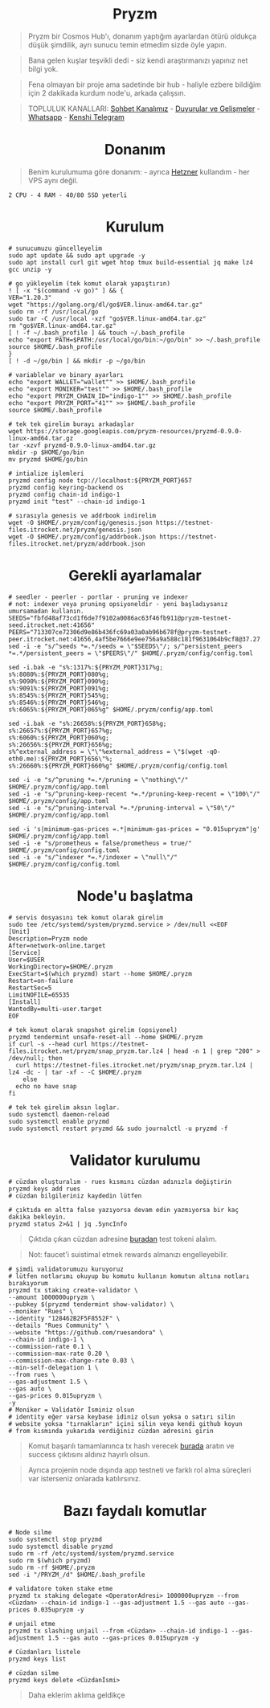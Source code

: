 <h1 align="center">Pryzm</h1>

> Pryzm bir Cosmos Hub'ı, donanım yaptığım ayarlardan ötürü oldukça düşük şimdilik, ayrı sunucu temin etmedim sizde öyle yapın.

> Bana gelen kuşlar teşvikli dedi - siz kendi araştırmanızı yapınız net bilgi yok.

> Fena olmayan bir proje ama sadetinde bir hub - haliyle ezbere bildiğim için 2 dakikada kurdum node'u, arkada çalışsın.

> TOPLULUK KANALLARI: [Sohbet Kanalımız](https://t.me/RuesChat) - [Duyurular ve Gelişmeler](https://t.me/RuesAnnouncement) - [Whatsapp](https://whatsapp.com/channel/0029VaBcj7V1dAw1H2KhMk34) - [Kenshi Telegram](https://t.me/KenshiTech)

#

<h1 align="center">Donanım</h1>

> Benim kurulumuma göre donanım: - ayrıca [Hetzner](https://hetzner.cloud/?ref=gIFAhUnYYjD3) kullandım - her VPS aynı değil.

```
2 CPU - 4 RAM - 40/80 SSD yeterli
```

#

<h1 align="center">Kurulum</h1>

```console
# sunucumuzu güncelleyelim
sudo apt update && sudo apt upgrade -y
sudo apt install curl git wget htop tmux build-essential jq make lz4 gcc unzip -y

# go yükleyelim (tek komut olarak yapıştırın)
! [ -x "$(command -v go)" ] && {
VER="1.20.3"
wget "https://golang.org/dl/go$VER.linux-amd64.tar.gz"
sudo rm -rf /usr/local/go
sudo tar -C /usr/local -xzf "go$VER.linux-amd64.tar.gz"
rm "go$VER.linux-amd64.tar.gz"
[ ! -f ~/.bash_profile ] && touch ~/.bash_profile
echo "export PATH=$PATH:/usr/local/go/bin:~/go/bin" >> ~/.bash_profile
source $HOME/.bash_profile
}
[ ! -d ~/go/bin ] && mkdir -p ~/go/bin

# variablelar ve binary ayarları
echo "export WALLET="wallet"" >> $HOME/.bash_profile
echo "export MONIKER="test"" >> $HOME/.bash_profile
echo "export PRYZM_CHAIN_ID="indigo-1"" >> $HOME/.bash_profile
echo "export PRYZM_PORT="41"" >> $HOME/.bash_profile
source $HOME/.bash_profile

# tek tek girelim burayı arkadaşlar
wget https://storage.googleapis.com/pryzm-resources/pryzmd-0.9.0-linux-amd64.tar.gz
tar -xzvf pryzmd-0.9.0-linux-amd64.tar.gz
mkdir -p $HOME/go/bin
mv pryzmd $HOME/go/bin

# intialize işlemleri
pryzmd config node tcp://localhost:${PRYZM_PORT}657
pryzmd config keyring-backend os
pryzmd config chain-id indigo-1
pryzmd init "test" --chain-id indigo-1

# sırasıyla genesis ve addrbook indirelim
wget -O $HOME/.pryzm/config/genesis.json https://testnet-files.itrocket.net/pryzm/genesis.json
wget -O $HOME/.pryzm/config/addrbook.json https://testnet-files.itrocket.net/pryzm/addrbook.json
```
<h1 align="center">Gerekli ayarlamalar</h1>

```console
# seedler - peerler - portlar - pruning ve indexer
# not: indexer veya pruning opsiyoneldir - yeni başladıysanız umursamadan kullanın.
SEEDS="fbfd48af73cd1f6de7f9102a0086ac63f46fb911@pryzm-testnet-seed.itrocket.net:41656"
PEERS="713307ce72306d9e86b436fc69a03a0ab96b678f@pryzm-testnet-peer.itrocket.net:41656,4af5be7666e9ee756a9a588c181f9631064b9cf8@37.27.55.69:26656,5d9bcb33eef94e045fe51105c89f5d77709b3183@144.76.101.167:5000,9515a13bbdeb233eb59efd6e8db892ac46e5bac5@142.132.153.6:56656,f9ade689abb3c59d3e3d8edf26c65bde3db58676@116.202.85.52:35656,7397a1bcbf413b76bd710fcf363f8259acdc4d29@144.91.84.168:23256,db0e0cff276b3292804474eb8beb83538acf77f5@195.14.6.192:26656,794b538577a59f789ce942fd393730da3e8c0ffe@34.65.224.175:26656,565e54f6b12672fba48861fc72654c39dc0f2d97@195.3.223.138:36656,2c7bb6ad931b0b2b24a0d8e6b7b5e0636b8bafb0@38.242.230.118:48656,b3a96da3b8738a47c1c0fabd2abd827a49b4b2a4@65.21.32.216:56656"
sed -i -e "s/^seeds *=.*/seeds = \"$SEEDS\"/; s/^persistent_peers *=.*/persistent_peers = \"$PEERS\"/" $HOME/.pryzm/config/config.toml

sed -i.bak -e "s%:1317%:${PRYZM_PORT}317%g;
s%:8080%:${PRYZM_PORT}080%g;
s%:9090%:${PRYZM_PORT}090%g;
s%:9091%:${PRYZM_PORT}091%g;
s%:8545%:${PRYZM_PORT}545%g;
s%:8546%:${PRYZM_PORT}546%g;
s%:6065%:${PRYZM_PORT}065%g" $HOME/.pryzm/config/app.toml

sed -i.bak -e "s%:26658%:${PRYZM_PORT}658%g;
s%:26657%:${PRYZM_PORT}657%g;
s%:6060%:${PRYZM_PORT}060%g;
s%:26656%:${PRYZM_PORT}656%g;
s%^external_address = \"\"%external_address = \"$(wget -qO- eth0.me):${PRYZM_PORT}656\"%;
s%:26660%:${PRYZM_PORT}660%g" $HOME/.pryzm/config/config.toml

sed -i -e "s/^pruning *=.*/pruning = \"nothing\"/" $HOME/.pryzm/config/app.toml
sed -i -e "s/^pruning-keep-recent *=.*/pruning-keep-recent = \"100\"/" $HOME/.pryzm/config/app.toml
sed -i -e "s/^pruning-interval *=.*/pruning-interval = \"50\"/" $HOME/.pryzm/config/app.toml

sed -i 's|minimum-gas-prices =.*|minimum-gas-prices = "0.015upryzm"|g' $HOME/.pryzm/config/app.toml
sed -i -e "s/prometheus = false/prometheus = true/" $HOME/.pryzm/config/config.toml
sed -i -e "s/^indexer *=.*/indexer = \"null\"/" $HOME/.pryzm/config/config.toml
```

<h1 align="center">Node'u başlatma</h1>

```console
# servis dosyasını tek komut olarak girelim
sudo tee /etc/systemd/system/pryzmd.service > /dev/null <<EOF
[Unit]
Description=Pryzm node
After=network-online.target
[Service]
User=$USER
WorkingDirectory=$HOME/.pryzm
ExecStart=$(which pryzmd) start --home $HOME/.pryzm
Restart=on-failure
RestartSec=5
LimitNOFILE=65535
[Install]
WantedBy=multi-user.target
EOF

# tek komut olarak snapshot girelim (opsiyonel)
pryzmd tendermint unsafe-reset-all --home $HOME/.pryzm
if curl -s --head curl https://testnet-files.itrocket.net/pryzm/snap_pryzm.tar.lz4 | head -n 1 | grep "200" > /dev/null; then
  curl https://testnet-files.itrocket.net/pryzm/snap_pryzm.tar.lz4 | lz4 -dc - | tar -xf - -C $HOME/.pryzm
    else
  echo no have snap
fi

# tek tek girelim aksın loglar.
sudo systemctl daemon-reload
sudo systemctl enable pryzmd
sudo systemctl restart pryzmd && sudo journalctl -u pryzmd -f
````

<h1 align="center">Validator kurulumu</h1>

```console
# cüzdan oluşturalım - rues kısmını cüzdan adınızla değiştirin
pryzmd keys add rues
# cüzdan bilgileriniz kaydedin lütfen

# çıktıda en altta false yazıyorsa devam edin yazmıyorsa bir kaç dakika bekleyin.
pryzmd status 2>&1 | jq .SyncInfo
```
> Çıktıda çıkan cüzdan adresine [buradan](https://testnet.pryzm.zone/faucet) test tokeni alalım.

> Not: faucet'i suistimal etmek rewards almanızı engelleyebilir.

```console
# şimdi validatorumuzu kuruyoruz
# lütfen notlarımı okuyup bu komutu kullanın komutun altına notları bırakıyorum
pryzmd tx staking create-validator \
--amount 1000000upryzm \
--pubkey $(pryzmd tendermint show-validator) \
--moniker "Rues" \
--identity "128462B2F5F8552F" \
--details "Rues Community" \
--website "https://github.com/ruesandora" \
--chain-id indigo-1 \
--commission-rate 0.1 \
--commission-max-rate 0.20 \
--commission-max-change-rate 0.03 \
--min-self-delegation 1 \
--from rues \
--gas-adjustment 1.5 \
--gas auto \
--gas-prices 0.015upryzm \
-y
# Moniker = Validatör İsminiz olsun
# identity eğer varsa keybase idiniz olsun yoksa o satırı silin
# website yoksa "tırnakların" içini silin veya kendi github koyun
# from kısmında yukarıda verdiğiniz cüzdan adresini girin
```

> Komut başarılı tamamlanınca tx hash verecek [burada](https://explorer.stavr.tech/Pryzm-Testnet) aratın ve success çıktısını aldınız hayırlı olsun.

> Ayrıca projenin node dışında app testneti ve farklı rol alma süreçleri var isterseniz onlarada katılırsınız.


<h1 align="center">Bazı faydalı komutlar</h1>

```console
# Node silme
sudo systemctl stop pryzmd
sudo systemctl disable pryzmd
sudo rm -rf /etc/systemd/system/pryzmd.service
sudo rm $(which pryzmd)
sudo rm -rf $HOME/.pryzm
sed -i "/PRYZM_/d" $HOME/.bash_profile

# validatore token stake etme
pryzmd tx staking delegate <OperatorAdresi> 1000000upryzm --from <Cüzdan> --chain-id indigo-1 --gas-adjustment 1.5 --gas auto --gas-prices 0.035upryzm -y

# unjail etme
pryzmd tx slashing unjail --from <Cüzdan> --chain-id indigo-1 --gas-adjustment 1.5 --gas auto --gas-prices 0.015upryzm -y

# Cüzdanları listele
pryzmd keys list

# cüzdan silme
pryzmd keys delete <Cüzdanİsmi>
```

> Daha eklerim aklıma geldikçe

